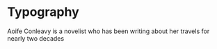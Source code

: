 # Typography
Aoife Conleavy is a novelist who has been writing about her travels for nearly two decades
